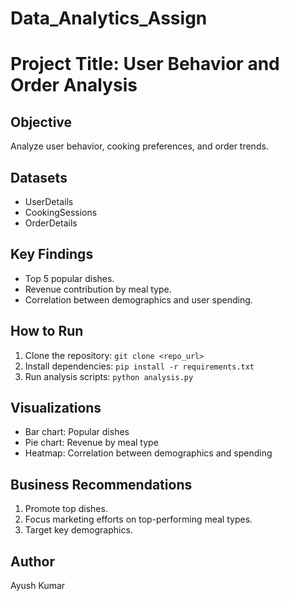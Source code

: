 # Data_Analytics_Assign
# Project Title: User Behavior and Order Analysis

## Objective
Analyze user behavior, cooking preferences, and order trends.

## Datasets
- UserDetails
- CookingSessions
- OrderDetails

## Key Findings
- Top 5 popular dishes.
- Revenue contribution by meal type.
- Correlation between demographics and user spending.

## How to Run
1. Clone the repository: `git clone <repo_url>`
2. Install dependencies: `pip install -r requirements.txt`
3. Run analysis scripts: `python analysis.py`

## Visualizations
- Bar chart: Popular dishes
- Pie chart: Revenue by meal type
- Heatmap: Correlation between demographics and spending

## Business Recommendations
1. Promote top dishes.
2. Focus marketing efforts on top-performing meal types.
3. Target key demographics.

## Author
Ayush Kumar
